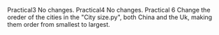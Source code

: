 Practical3
No changes.
Practical4
No changes.
Practical 6
Change the oreder of the cities in the "City size.py", both China and the Uk, making them order from smallest to largest.